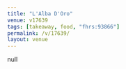 ```yaml
---
title: "L'Alba D'Oro"
venue: v17639
tags: [takeaway, food, "fhrs:93866"]
permalink: /v/17639/
layout: venue
---
```

null